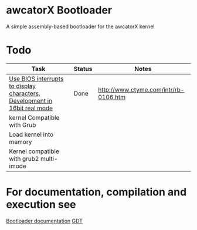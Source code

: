 # awcatorX Bootloader

A simple assembly-based bootloader for the awcatorX kernel

# Todo

| Task                                                                                                                                                           | Status | Notes                                 |
|----------------------------------------------------------------------------------------------------------------------------------------------------------------|--------|---------------------------------------|
| [Use BIOS interrupts to display characters, Development in 16bit real mode](https://github.com/awcator/awcatorX/tree/6e4d13fc53adbf376b992bf1c4df092fb029bbc6) | Done   | http://www.ctyme.com/intr/rb-0106.htm |
| kernel Compatible with Grub                                                                                                                                    |        |                                       |
| Load kernel into memory                                                                                                                                        |        |                                       |
| Kernel compatible with grub2 multi-imode                                                                                                                       |        |                                       |

# For documentation, compilation and execution see

[Bootloader documentation](../documentation/bootloader/bootloader.asm.md)
[GDT](http://www.flingos.co.uk/docs/reference/Global-Descriptor-Table/)


